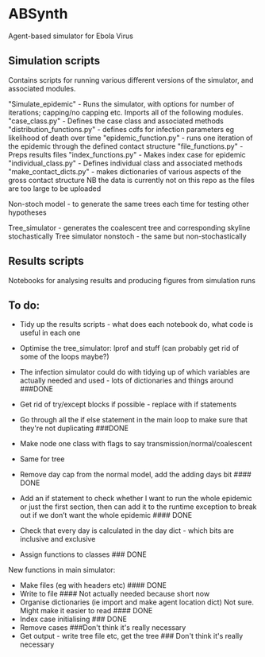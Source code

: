 # ABSynth

Agent-based simulator for Ebola Virus

## Simulation scripts

Contains scripts for running various different versions of the simulator, and associated modules.

"Simulate_epidemic" - Runs the simulator, with options for number of iterations; capping/no capping etc. Imports all of the following modules.
"case_class.py" - Defines the case class and associated methods
"distribution_functions.py" - defines cdfs for infection parameters eg likelihood of death over time
"epidemic_function.py" - runs one iteration of the epidemic through the defined contact structure
"file_functions.py" - Preps results files
"index_functions.py" - Makes index case for epidemic
"individual_class.py" - Defines individual class and associated methods
"make_contact_dicts.py" - makes dictionaries of various aspects of the gross contact structure 
NB the data is currently not on this repo as the files are too large to be uploaded



Non-stoch model - to generate the same trees each time for testing other hypotheses

Tree_simulator - generates the coalescent tree and corresponding skyline stochastically 
Tree simulator nonstoch - the same but non-stochastically


## Results scripts

Notebooks for analysing results and producing figures from simulation runs

## To do:

- Tidy up the results scripts - what does each notebook do, what code is useful in each one

- Optimise the tree_simulator: lprof and stuff
(can probably get rid of some of the loops maybe?)

- The infection simulator could do with tidying up of which variables are actually needed and used - lots of dictionaries and things around  ###DONE
- Get rid of try/except blocks if possible - replace with if statements
- Go through all the if else statement in the main loop to make sure that they're not duplicating ###DONE

- Make node one class with flags to say transmission/normal/coalescent
- Same for tree

- Remove day cap from the normal model, add the adding days bit #### DONE
- Add an if statement to check whether I want to run the whole epidemic or just the first section, then can add it to the runtime exception to break out if we don’t want the whole epidemic #### DONE

- Check that every day is calculated in the day dict - which bits are inclusive and exclusive

- Assign functions to classes ### DONE


New functions in main simulator:
- Make files (eg with headers etc) #### DONE
- Write to file #### Not actually needed because short now
- Organise dictionaries (ie import and make agent location dict) Not sure. Might make it easier to read #### DONE
- Index case initialising ### DONE
- Remove cases ###Don't think it's really necessary
- Get output - write tree file etc, get the tree ### Don't think it's really necessary





